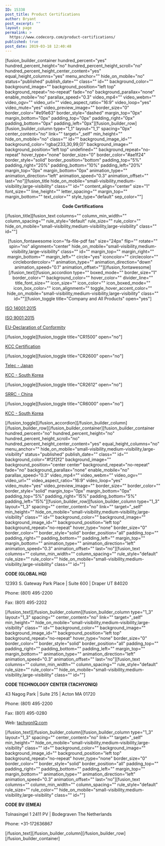 ```yaml
---
ID: 15338
post_title: Product Certifications
author: Bryant
post_excerpt: ""
layout: page
permalink: >
  https://www.codecorp.com/product-certifications/
published: true
post_date: 2019-03-18 12:40:48
---
```

[fusion_builder_container hundred_percent="yes" hundred_percent_height="no" hundred_percent_height_scroll="no" hundred_percent_height_center_content="yes" equal_height_columns="yes" menu_anchor="" hide_on_mobile="no" status="published" publish_date="" class="" id="" background_color="" background_image="" background_position="left top" background_repeat="no-repeat" fade="no" background_parallax="none" enable_mobile="no" parallax_speed="0.3" video_mp4="" video_webm="" video_ogv="" video_url="" video_aspect_ratio="16:9" video_loop="yes" video_mute="yes" video_preview_image="" border_size="0" border_color="#e91e63" border_style="dashed" margin_top="0px" margin_bottom="0px" padding_top="0px" padding_right="0px" padding_bottom="0px" padding_left="0px"][fusion_builder_row][fusion_builder_column type="1_1" layout="1_1" spacing="0px" center_content="no" link="" target="_self" min_height="" hide_on_mobile="no" class="" id="" background_image_id="" background_color="rgba(233,30,99,0)" background_image="" background_position="left top" undefined="" background_repeat="no-repeat" hover_type="none" border_size="0" border_color="#ae1f24" border_style="solid" border_position="bottom" padding_top="5%" padding_right="20%" padding_bottom="10%" padding_left="20%" margin_top="0px" margin_bottom="0px" animation_type="" animation_direction="left" animation_speed="0.3" animation_offset="" last="no"][fusion_title hide_on_mobile="small-visibility,medium-visibility,large-visibility" class="" id="" content_align="center" size="1" font_size="" line_height="" letter_spacing="" margin_top="" margin_bottom="" text_color="" style_type="default" sep_color=""]
<p style="text-align: center;"><strong>Code Certifications</strong></p>
[/fusion_title][fusion_text columns="" column_min_width="" column_spacing="" rule_style="default" rule_size="" rule_color="" hide_on_mobile="small-visibility,medium-visibility,large-visibility" class="" id=""]
<p style="text-align: center;">[fusion_fontawesome icon="fa-file-pdf fas" size="24px" flip="" rotate="" spin="no" alignment="center" hide_on_mobile="small-visibility,medium-visibility,large-visibility" class="" id="" margin_top="" margin_right="" margin_bottom="" margin_left="" circle="yes" iconcolor="" circlecolor="" circlebordercolor="" animation_type="" animation_direction="down" animation_speed="0.1" animation_offset=""][/fusion_fontawesome]
[/fusion_text][fusion_accordion type="" boxed_mode="" border_size="1" border_color="" background_color="" hover_color="" divider_line="" title_font_size="" icon_size="" icon_color="" icon_boxed_mode="" icon_box_color="" icon_alignment="" toggle_hover_accent_color="" hide_on_mobile="small-visibility,medium-visibility,large-visibility" class="" id=""][fusion_toggle title="Company and All Products" open="yes"]</p>
<a href="https://www.codecorp.com/wp-content/uploads/2019/03/D032830-Technocom_14001_2019-exp-cert.pdf">ISO 14001:2015</a>

<a href="https://www.codecorp.com/wp-content/uploads/2019/03/D025473-Technocom-ISO-9001-2021-exp.pdf">ISO 9001:2015</a>

<a href="https://www.codecorp.com/wp-content/uploads/2019/03/D014607-Readers-Chargers-and-Power-Supply-CE-DoC-Certification.pdf">EU-Declaration of Conformity</a>

[/fusion_toggle][fusion_toggle title="CR1500" open="no"]

<a href="https://www.codecorp.com/wp-content/uploads/2019/03/CR1500_Cert-Certification.pdf">KCC Certification</a>

[/fusion_toggle][fusion_toggle title="CR2600" open="no"]

<a href="https://www.codecorp.com/wp-content/uploads/2019/03/D018946-CR2600-CR2611-CR2612-Conformance-for-Radio-Equip-Japan-Certification.pdf">Telec - Japan</a>

<a href="https://www.codecorp.com/wp-content/uploads/2019/03/D024954_CR2600_KCC_Certification.pdf">KCC - South Korea</a>

[/fusion_toggle][fusion_toggle title="CR2612" open="no"]

<a href="https://www.codecorp.com/wp-content/uploads/2019/03/QMS-Standard-ISO-9001_2008-Letter.pdf">SRRC - China</a>

[/fusion_toggle][fusion_toggle title="CR6000" open="no"]

<a href="https://www.codecorp.com/wp-content/uploads/2019/03/D024956_CR6000_KCC_Certification.pdf">KCC - South Korea</a>

[/fusion_toggle][/fusion_accordion][/fusion_builder_column][/fusion_builder_row][/fusion_builder_container][fusion_builder_container hundred_percent="no" hundred_percent_height="no" hundred_percent_height_scroll="no" hundred_percent_height_center_content="yes" equal_height_columns="no" menu_anchor="" hide_on_mobile="small-visibility,medium-visibility,large-visibility" status="published" publish_date="" class="" id="" background_color="#f2f2f2" background_image="" background_position="center center" background_repeat="no-repeat" fade="no" background_parallax="none" enable_mobile="no" parallax_speed="0.3" video_mp4="" video_webm="" video_ogv="" video_url="" video_aspect_ratio="16:9" video_loop="yes" video_mute="yes" video_preview_image="" border_size="" border_color="" border_style="solid" margin_top="0px" margin_bottom="0px" padding_top="5%" padding_right="15%" padding_bottom="5%" padding_left="15%"][fusion_builder_row][fusion_builder_column type="1_3" layout="1_3" spacing="" center_content="no" link="" target="_self" min_height="" hide_on_mobile="small-visibility,medium-visibility,large-visibility" class="" id="" background_color="" background_image="" background_image_id="" background_position="left top" background_repeat="no-repeat" hover_type="none" border_size="0" border_color="" border_style="solid" border_position="all" padding_top="" padding_right="" padding_bottom="" padding_left="" margin_top="" margin_bottom="" animation_type="" animation_direction="left" animation_speed="0.3" animation_offset="" last="no"][fusion_text columns="" column_min_width="" column_spacing="" rule_style="default" rule_size="" rule_color="" hide_on_mobile="small-visibility,medium-visibility,large-visibility" class="" id=""]
<p class="widget-title" data-fontsize="13" data-lineheight="13" data-userway-font-size="13"><strong>CODE (GLOBAL HQ)</strong></p>
<p class="widget-title" data-fontsize="13" data-lineheight="13" data-userway-font-size="13">12393 S. Gateway Park Place | Suite 600 | Draper UT 84020</p>
<p class="widget-title" data-fontsize="13" data-lineheight="13" data-userway-font-size="13">Phone: (801) 495-2200</p>
<p class="widget-title" data-fontsize="13" data-lineheight="13" data-userway-font-size="13">Fax: (801) 495-2202</p>
[/fusion_text][/fusion_builder_column][fusion_builder_column type="1_3" layout="1_3" spacing="" center_content="no" link="" target="_self" min_height="" hide_on_mobile="small-visibility,medium-visibility,large-visibility" class="" id="" background_color="" background_image="" background_image_id="" background_position="left top" background_repeat="no-repeat" hover_type="none" border_size="0" border_color="" border_style="solid" border_position="all" padding_top="" padding_right="" padding_bottom="" padding_left="" margin_top="" margin_bottom="" animation_type="" animation_direction="left" animation_speed="0.3" animation_offset="" last="no"][fusion_text columns="" column_min_width="" column_spacing="" rule_style="default" rule_size="" rule_color="" hide_on_mobile="small-visibility,medium-visibility,large-visibility" class="" id=""]
<p class="widget-title" data-fontsize="13" data-lineheight="13" data-userway-font-size="13"><strong>CODE TECHNOLOGY CENTER (TACHYONIQ)</strong></p>

<div class="contact-info-container" data-userway-font-size="15">
<p class="address" data-userway-font-size="15">43 Nagog Park | Suite 215 | Acton MA 01720</p>
<p class="phone" data-userway-font-size="15">Phone: (801) 495-2200</p>
<p class="fax" data-userway-font-size="15">Fax: (801) 495-0280</p>
<p class="web" data-userway-font-size="15">Web: <a href="https://www.tachyoniq.com/" data-userway-font-size="15">tachyonIQ.com</a></p>

</div>
[/fusion_text][/fusion_builder_column][fusion_builder_column type="1_3" layout="1_3" spacing="" center_content="no" link="" target="_self" min_height="" hide_on_mobile="small-visibility,medium-visibility,large-visibility" class="" id="" background_color="" background_image="" background_image_id="" background_position="left top" background_repeat="no-repeat" hover_type="none" border_size="0" border_color="" border_style="solid" border_position="all" padding_top="" padding_right="" padding_bottom="" padding_left="" margin_top="" margin_bottom="" animation_type="" animation_direction="left" animation_speed="0.3" animation_offset="" last="no"][fusion_text columns="" column_min_width="" column_spacing="" rule_style="default" rule_size="" rule_color="" hide_on_mobile="small-visibility,medium-visibility,large-visibility" class="" id=""]
<p class="widget-title" data-fontsize="13" data-lineheight="13" data-userway-font-size="13"><strong>CODE BV (EMEA)</strong></p>

<div class="contact-info-container" data-userway-font-size="15">
<p class="address" data-userway-font-size="15">Tolnasingel 1 2411 PV | Bodegraven The Netherlands</p>
<p class="phone" data-userway-font-size="15">Phone: +31-172636867</p>

</div>
[/fusion_text][/fusion_builder_column][/fusion_builder_row][/fusion_builder_container]